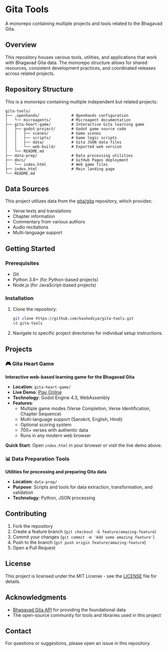 # Gita Tools

A monorepo containing multiple projects and tools related to the Bhagavad Gita.

## Overview

This repository houses various tools, utilities, and applications that work with Bhagavad Gita data. The monorepo structure allows for shared resources, consistent development practices, and coordinated releases across related projects.

## Repository Structure

This is a monorepo containing multiple independent but related projects:

```
gita-tools/
├── .openhands/              # OpenHands configuration
│   └── microagents/         # Microagent documentation
├── gita-heart-game/         # Interactive Gita learning game
│   ├── godot-project/       # Godot game source code
│   │   ├── scenes/          # Game scenes
│   │   ├── scripts/         # Game logic scripts
│   │   ├── data/            # Gita JSON data files
│   │   └── web-build/       # Exported web version
│   └── README.md
├── data-prep/               # Data processing utilities
├── docs/                    # GitHub Pages deployment
│   └── index.html           # Web game files
├── index.html               # Main landing page
└── README.md
```

## Data Sources

This project utilizes data from the [gita/gita](https://github.com/gita/gita) repository, which provides:

- Verse texts and translations
- Chapter information
- Commentary from various authors
- Audio recitations
- Multi-language support

## Getting Started

### Prerequisites

- Git
- Python 3.8+ (for Python-based projects)
- Node.js (for JavaScript-based projects)

### Installation

1. Clone the repository:
   ```bash
   git clone https://github.com/kashodiya/gita-tools.git
   cd gita-tools
   ```

2. Navigate to specific project directories for individual setup instructions.

## Projects

### 🎮 Gita Heart Game
**Interactive web-based learning game for the Bhagavad Gita**

- **Location**: `gita-heart-game/`
- **Live Demo**: [Play Online](https://kashodiya.github.io/gita-tools/)
- **Technology**: Godot Engine 4.3, WebAssembly
- **Features**:
  - Multiple game modes (Verse Completion, Verse Identification, Chapter Sequence)
  - Multi-language support (Sanskrit, English, Hindi)
  - Optional scoring system
  - 700+ verses with authentic data
  - Runs in any modern web browser

**Quick Start**: Open `index.html` in your browser or visit the live demo above.

### 📊 Data Preparation Tools
**Utilities for processing and preparing Gita data**

- **Location**: `data-prep/`
- **Purpose**: Scripts and tools for data extraction, transformation, and validation
- **Technology**: Python, JSON processing

## Contributing

1. Fork the repository
2. Create a feature branch (`git checkout -b feature/amazing-feature`)
3. Commit your changes (`git commit -m 'Add some amazing feature'`)
4. Push to the branch (`git push origin feature/amazing-feature`)
5. Open a Pull Request

## License

This project is licensed under the MIT License - see the [LICENSE](LICENSE) file for details.

## Acknowledgments

- [Bhagavad Gita API](https://github.com/gita/gita) for providing the foundational data
- The open-source community for tools and libraries used in this project

## Contact

For questions or suggestions, please open an issue in this repository.
